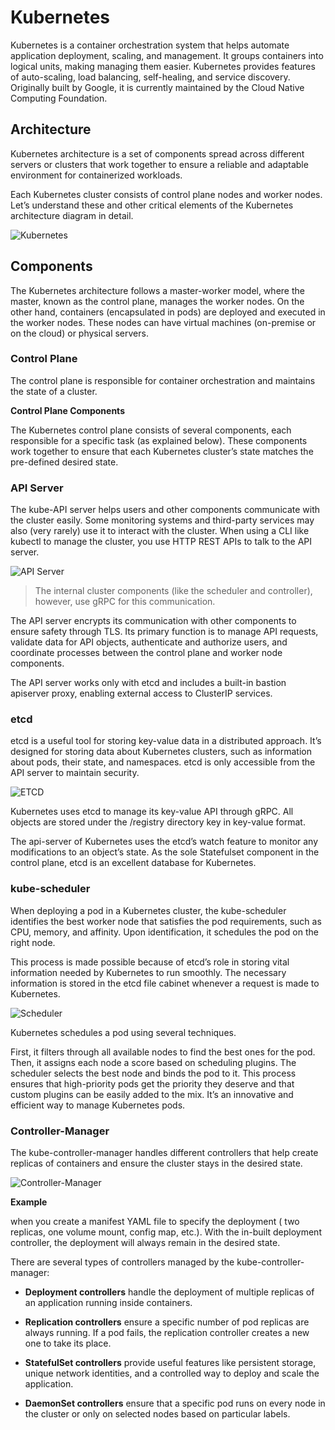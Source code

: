 # Kubernetes

Kubernetes is a container orchestration system that helps automate application deployment, scaling, and management. It groups containers into logical units, making managing them easier. Kubernetes provides features of auto-scaling, load balancing, self-healing, and service discovery. Originally built by Google, it is currently maintained by the Cloud Native Computing Foundation.

## Architecture

Kubernetes architecture is a set of components spread across different servers or clusters that work together to ensure a reliable and adaptable environment for containerized workloads.

Each Kubernetes cluster consists of control plane nodes and worker nodes. Let’s understand these and other critical elements of the Kubernetes architecture diagram in detail.

![Kubernetes](./docs/images/context_and_scope.png)

## Components

The Kubernetes architecture follows a master-worker model, where the master, known as the control plane, manages the worker nodes. On the other hand, containers (encapsulated in pods) are deployed and executed in the worker nodes. These nodes can have virtual machines (on-premise or on the cloud) or physical servers.

### Control Plane

The control plane is responsible for container orchestration and maintains the state of a cluster.

**Control Plane Components**

The Kubernetes control plane consists of several components, each responsible for a specific task (as explained below). These components work together to ensure that each Kubernetes cluster’s state matches the pre-defined desired state.

### API Server

The kube-API server helps users and other components communicate with the cluster easily. Some monitoring systems and third-party services may also (very rarely) use it to interact with the cluster. When using a CLI like kubectl to manage the cluster, you use HTTP REST APIs to talk to the API server.

![API Server](./docs/images/api_server.png)

> The internal cluster components (like the scheduler and controller), however, use gRPC for this communication.

The API server encrypts its communication with other components to ensure safety through TLS. Its primary function is to manage API requests, validate data for API objects, authenticate and authorize users, and coordinate processes between the control plane and worker node components.

The API server works only with etcd and includes a built-in bastion apiserver proxy, enabling external access to ClusterIP services.

### etcd

etcd is a useful tool for storing key-value data in a distributed approach. It’s designed for storing data about Kubernetes clusters, such as information about pods, their state, and namespaces. etcd is only accessible from the API server to maintain security.

![ETCD](./docs/images/etcd.png)

Kubernetes uses etcd to manage its key-value API through gRPC. All objects are stored under the /registry directory key in key-value format.

The api-server of Kubernetes uses the etcd’s watch feature to monitor any modifications to an object’s state. As the sole Statefulset component in the control plane, etcd is an excellent database for Kubernetes.

### kube-scheduler

When deploying a pod in a Kubernetes cluster, the kube-scheduler identifies the best worker node that satisfies the pod requirements, such as CPU, memory, and affinity. Upon identification, it schedules the pod on the right node.

This process is made possible because of etcd’s role in storing vital information needed by Kubernetes to run smoothly. The necessary information is stored in the etcd file cabinet whenever a request is made to Kubernetes.

![Scheduler](./docs/images/scheduler.png)

Kubernetes schedules a pod using several techniques.

First, it filters through all available nodes to find the best ones for the pod. Then, it assigns each node a score based on scheduling plugins. The scheduler selects the best node and binds the pod to it. This process ensures that high-priority pods get the priority they deserve and that custom plugins can be easily added to the mix. It’s an innovative and efficient way to manage Kubernetes pods.

### Controller-Manager

The kube-controller-manager handles different controllers that help create replicas of containers and ensure the cluster stays in the desired state.

![Controller-Manager](./docs/images/controller-manager.png)

**Example**

when you create a manifest YAML file to specify the deployment ( two replicas, one volume mount, config map, etc.). With the in-built deployment controller, the deployment will always remain in the desired state.

There are several types of controllers managed by the kube-controller-manager:

* **Deployment controllers** handle the deployment of multiple replicas of an application running inside containers.

* **Replication controllers** ensure a specific number of pod replicas are always running. If a pod fails, the replication controller creates a new one to take its place.

* **StatefulSet controllers** provide useful features like persistent storage, unique network identities, and a controlled way to deploy and scale the application.

* **DaemonSet controllers** ensure that a specific pod runs on every node in the cluster or only on selected nodes based on particular labels.